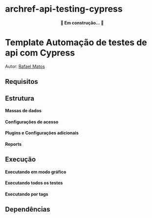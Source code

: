 # archref-api-testing-cypress

<h4 align="center"> 
	🚧 Em construção...  🚧
</h4>

# Template Automação de testes de api com Cypress


Autor: [Rafael Matos](rafaelmatosqa@gmail.com)

## Requisitos


## Estrutura

####  Massas de dados

####  Configurações de acesso


####  Plugins e Configurações adicionais


####  Reports


## Execução


#### Executando em modo gráfico



#### Executando todos os testes

####  Executando por tags

##  Dependências



